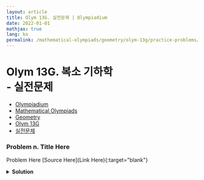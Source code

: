 ```yaml
---
layout: article
title: Olym 13G. 실전문제 | Olympiadium
date: 2022-01-01
mathjax: true
lang: ko
permalink: /mathematical-olympiads/geometry/olym-13g/practice-problems/
---
```

# Olym 13G. 복소 기하학 <br> <ssup> - 실전문제</ssup>

<ul class="breadcrumb">
	<li><a href="{{ site.baseurl }}/">Olympiadium</a></li> 
	<li><a href="{{ site.baseurl }}/mathematical-olympiads/">Mathematical Olympiads</a></li> 
	<li><a href="{{ site.baseurl }}/mathematical-olympiads/geometry/">Geometry</a></li> 
	<li><a href="{{ site.baseurl }}/mathematical-olympiads/geometry/olym-13g/">Olym 13G</a></li> 
	<li><a href="{{ site.baseurl }}/mathematical-olympiads/geometry/olym-13g/practice-problems/">실전문제</a></li>
</ul>

### Problem n. Title Here
<blueboard> Problem Here </blueboard>
[Source Here](Link Here){:target="blank"}
<pinkborder><details>
<summary><b>Solution</b></summary>
Solution Here. 
</details></pinkborder>
